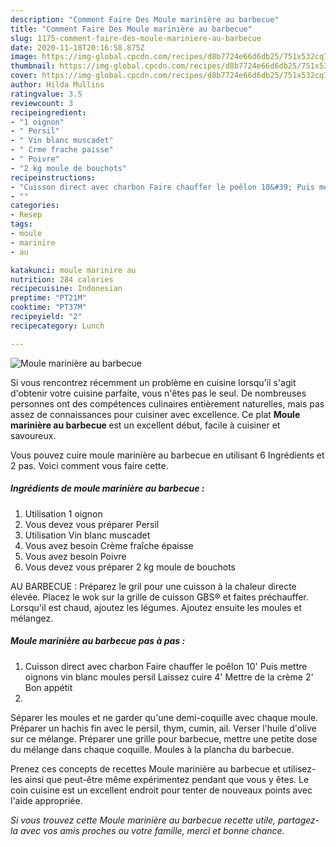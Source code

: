 ```yaml
---
description: "Comment Faire Des Moule marinière au barbecue"
title: "Comment Faire Des Moule marinière au barbecue"
slug: 1175-comment-faire-des-moule-mariniere-au-barbecue
date: 2020-11-18T20:16:58.875Z
image: https://img-global.cpcdn.com/recipes/d8b7724e66d6db25/751x532cq70/moule-mariniere-au-barbecue-photo-principale-de-la-recette.jpg
thumbnail: https://img-global.cpcdn.com/recipes/d8b7724e66d6db25/751x532cq70/moule-mariniere-au-barbecue-photo-principale-de-la-recette.jpg
cover: https://img-global.cpcdn.com/recipes/d8b7724e66d6db25/751x532cq70/moule-mariniere-au-barbecue-photo-principale-de-la-recette.jpg
author: Hilda Mullins
ratingvalue: 3.5
reviewcount: 3
recipeingredient:
- "1 oignon"
- " Persil"
- " Vin blanc muscadet"
- " Crme frache paisse"
- " Poivre"
- "2 kg moule de bouchots"
recipeinstructions:
- "Cuisson direct avec charbon Faire chauffer le poêlon 10&#39; Puis mettre oignons vin blanc moules persil Laissez cuire 4&#39; Mettre de la crème 2&#39; Bon appétit"
- ""
categories:
- Resep
tags:
- moule
- marinire
- au

katakunci: moule marinire au 
nutrition: 284 calories
recipecuisine: Indonesian
preptime: "PT21M"
cooktime: "PT37M"
recipeyield: "2"
recipecategory: Lunch

---
```



![Moule marinière au barbecue](https://img-global.cpcdn.com/recipes/d8b7724e66d6db25/751x532cq70/moule-mariniere-au-barbecue-photo-principale-de-la-recette.jpg)

Si vous rencontrez récemment un problème en cuisine lorsqu'il s'agit d'obtenir votre cuisine parfaite, vous n'êtes pas le seul. De nombreuses personnes ont des compétences culinaires entièrement naturelles, mais pas assez de connaissances pour cuisiner avec excellence. Ce plat <strong> Moule marinière au barbecue </strong> est un excellent début, facile à cuisiner et savoureux.

<!--inarticleads1-->

Vous pouvez cuire moule marinière au barbecue en utilisant 6 Ingrédients et 2 pas. Voici comment vous faire cette.

##### Ingrédients de moule marinière au barbecue :

1. Utilisation 1 oignon
1. Vous devez vous préparer  Persil
1. Utilisation  Vin blanc muscadet
1. Vous avez besoin  Crème fraîche épaisse
1. Vous avez besoin  Poivre
1. Vous devez vous préparer 2 kg moule de bouchots


AU BARBECUE : Préparez le gril pour une cuisson à la chaleur directe élevée. Placez le wok sur la grille de cuisson GBS® et faites préchauffer. Lorsqu&#39;il est chaud, ajoutez les légumes. Ajoutez ensuite les moules et mélangez. 

<!--inarticleads2-->

##### Moule marinière au barbecue pas à pas :

1. Cuisson direct avec charbon Faire chauffer le poêlon 10&#39; Puis mettre oignons vin blanc moules persil Laissez cuire 4&#39; Mettre de la crème 2&#39; Bon appétit
1. 


Séparer les moules et ne garder qu&#39;une demi-coquille avec chaque moule. Préparer un hachis fin avec le persil, thym, cumin, ail. Verser l&#39;huile d&#39;olive sur ce mélange. Préparer une grille pour barbecue, mettre une petite dose du mélange dans chaque coquille. Moules à la plancha du barbecue. 

<!--inarticleads1-->

<p>
Prenez ces concepts de recettes Moule marinière au barbecue et utilisez-les ainsi que peut-être même expérimentez pendant que vous y êtes. Le coin cuisine est un excellent endroit pour tenter de nouveaux points avec l'aide appropriée.
</p>

<p>
<i>Si vous trouvez cette Moule marinière au barbecue recette utile, partagez-la avec vos amis proches ou votre famille, merci et bonne chance.</i>
</p>
